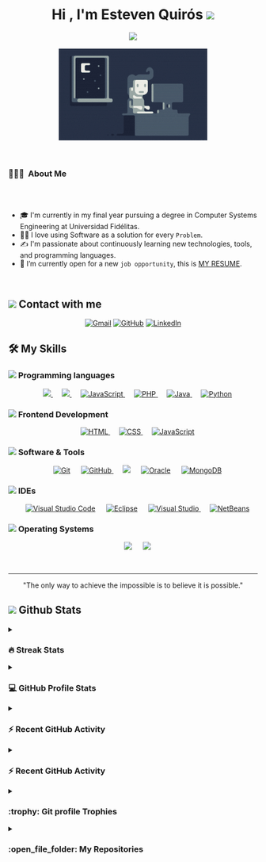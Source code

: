 <h1 align="center">Hi , I'm Esteven Quirós <img src="https://media.giphy.com/media/hvRJCLFzcasrR4ia7z/giphy.gif" width="35"></h1>
<p align="center">
<a href="https://github.com/DenverCoder1/readme-typing-svg">
  <img src="https://readme-typing-svg.herokuapp.com?font=Time+New+Roman&color=%23C8BE25&size=25&center=true&vCenter=true&width=600&height=100&lines=Systems+Engineering;Passionate+About+Technology;Always+Learning;Coding+Enthusiast" />
</a>

</p>
<p align="center">
  <img alt="Night Coding" src="https://raw.githubusercontent.com/AVS1508/AVS1508/master/assets/Night-Coding.gif" />
</p>

<br>

### 👨🏻‍💻 &nbsp;About Me
<br><br>
- 🎓&nbsp;I'm currently in my final year pursuing a degree in Computer Systems Engineering at Universidad Fidélitas.
- :technologist: I love using Software as a solution for every `Problem`.
- ✍️ I'm passionate about continuously learning new technologies, tools, and programming languages.
- :thinking: I’m currently open for a new `job opportunity`, this is [MY RESUME]().
<br>

## <picture> <img src="https://github.com/7oSkaaa/7oSkaaa/blob/main/Images/Connect-with-me.gif?raw=true" width="100px"> </picture> Contact with me
<p align="center">
	<a href="mailto:quirosestiven@gmail.com"><img img src="https://img.shields.io/badge/gmail-%23EA4335.svg?style=plastic&logo=gmail&logoColor=white" alt="Gmail"/></a>
	<a href="https://github.com/EstivenQR"><img src="https://img.shields.io/badge/github-%23181717.svg?style=plastic&logo=github&logoColor=white" alt="GitHub"/></a>
	<a href="https://www.linkedin.com/in/estiven-quiros-997295291/"><img src="https://img.shields.io/badge/linkedin-%230A66C2.svg?style=plastic&logo=linkedin&logoColor=white" alt="LinkedIn"/></a>
</p>

## 🛠️ My Skills

### <picture> <img src = "https://github.com/7oSkaaa/7oSkaaa/blob/main/Images/Programming_Languages.gif?raw=true" width = 50px>  </picture> Programming languages

<p align="center"> 
&emsp; 
<a href="https://learn.microsoft.com/en-us/dotnet/csharp/" target="_blank"> 
  <img src="https://img.shields.io/badge/C%23-%23239120.svg?style=plastic&logo=c-sharp&logoColor=white">
</a>	  
&emsp;
<a href="https://dotnet.microsoft.com/" target="_blank">
  <img src="https://img.shields.io/badge/.NET-%23512BD4.svg?style=plastic&logo=dotnet&logoColor=white">
</a>
  &emsp;
  <a href="https://developer.mozilla.org/en-US/docs/Web/JavaScript" target="_blank"> 
     <img alt="JavaScript" src="https://img.shields.io/badge/JavaScript%20-%23F7DF1E.svg?style=plastic&logo=javascript&logoColor=black">
   </a>
&emsp; 
<a href="https://www.php.net/" target="_blank"> 
  <img alt="PHP" src="https://img.shields.io/badge/PHP-%23777BB4.svg?style=plastic&logo=php&logoColor=white">
</a>
  &emsp;
  <a href="https://www.java.com" target="_blank"> 
    <img alt="Java" src="https://img.shields.io/badge/Java-%23007396.svg?style=plastic&logo=java&logoColor=white">
  </a>
  &emsp;
   <a href="https://www.python.org" target="_blank">
    <img alt="Python" src="https://img.shields.io/badge/Python%20-%2314354C.svg?style=plastic&logo=python&logoColor=white">
  </a>
</p>

### <picture> <img src = "https://github.com/7oSkaaa/7oSkaaa/blob/main/Images/Front_End.gif?raw=true" width = 50px>  </picture> Frontend Development
<p align="center"> 
  &emsp; 
  <a href="https://www.w3.org/html/" target="_blank"> 
   <img alt="HTML" src="https://img.shields.io/badge/HTML5%20-%23E34F26.svg?style=plastic&logo=html5&logoColor=white">
  </a>   
  &emsp;
  <a href="https://www.w3schools.com/css/" target="_blank">
    <img alt="CSS" src="https://img.shields.io/badge/CSS%20-%231572B6.svg?style=plastic&logo=css3&logoColor=white">
  </a> 
  &emsp;
  <a href="https://developer.mozilla.org/en-US/docs/Web/JavaScript" target="_blank"> 
     <img alt="JavaScript" src="https://img.shields.io/badge/JavaScript%20-%23F7DF1E.svg?style=plastic&logo=javascript&logoColor=black">
   </a>
</p>

 ### <picture> <img src = "https://github.com/7oSkaaa/7oSkaaa/blob/main/Images/Software_Tools.gif?raw=true" width = 50px>  </picture> Software & Tools
 
<p align="center">
  &emsp;
    <a href="#"><img alt="Git" src="https://img.shields.io/badge/Git%20-%23F05033.svg?style=plastic&logo=git&logoColor=white"></a>
    &emsp;
<a href="https://github.com/" target="_blank">
  <img alt="GitHub" src="https://img.shields.io/badge/GitHub-%2312100E.svg?style=plastic&logo=github&logoColor=white" />
</a>
    &emsp;
    <a href="#"><img src="https://img.shields.io/badge/mysql-%234479A1.svg?&style=plastic&logo=mysql&logoColor=white"/></a>
 &emsp;
 <a href="https://www.oracle.com/database/" target="_blank">
  <img alt="Oracle" src="https://img.shields.io/badge/Oracle-%23F80000.svg?style=plastic&logo=oracle&logoColor=white"/></a>
&emsp;
	<a href="https://www.mongodb.com/" target="_blank">
  <img alt="MongoDB" src="https://img.shields.io/badge/MongoDB-%2347A248.svg?style=plastic&logo=mongodb&logoColor=white"/>
</a>

</p>

 ### <picture> <img src = "https://github.com/7oSkaaa/7oSkaaa/blob/main/Images/IDEs.gif?raw=true" width = 50px>  </picture> IDEs
 
<p align="center">
  &emsp;
    <a href="#"><img alt="Visual Studio Code" src="https://img.shields.io/badge/Visual%20Studio%20Code-0078d7.svg?style=plastic&logo=visual-studio-code&logoColor=white"></a>
  &emsp;
    <a href="#"><img alt="Eclipse" src="https://img.shields.io/badge/eclipse%20ide-%232C2255.svg?&style=plastic&logo=eclipse%20ide&logoColor=white"/></a>
&emsp;
<a href="https://visualstudio.microsoft.com/" target="_blank">
  <img alt="Visual Studio" src="https://img.shields.io/badge/Visual%20Studio-%235C2D91.svg?style=plastic&logo=visual-studio&logoColor=white" />
</a>
&emsp;
<a href="https://netbeans.apache.org/" target="_blank">
  <img alt="NetBeans" src="https://img.shields.io/badge/NetBeans-%23007DC6.svg?style=plastic&logo=apachenetbeanside&logoColor=white" />
</a>
</p>

 ### <picture> <img src = "https://github.com/7oSkaaa/7oSkaaa/blob/main/Images/OS.gif?raw=true" width = 50px>  </picture> Operating Systems
 
<p align="center">
  &emsp;
    <a href="#"><img src="https://img.shields.io/badge/Ubuntu-E95420?style=plastic&logo=ubuntu&logoColor=white"></a>
  &emsp;
    <a href="#"><img src="https://img.shields.io/badge/Windows-0078D6?style=plastic&logo=windows&logoColor=white"></a>
</p>

<br> 

---

<p align="center">
 "The only way to achieve the impossible is to believe it is possible."
</p>



## <picture> <img src = "https://github.com/EstivenQR/EstivenQR/blob/main/Images/Statistics.gif?raw=true" width = 50px>  </picture> Github Stats

<details><summary><h3> 🔥 Streak Stats</h3></summary>

----	

<p align="center"><img src="https://github-readme-streak-stats.herokuapp.com/?user=7oSkaaa&theme=tokyonight_duo" alt="7oSkaaa" /></p>

</details>
  
<details><summary><h3>💻 GitHub Profile Stats</h3></summary>

----

<p align="center">
    <a href="https://github.com/anuraghazra/github-readme-stats">
	    <img alt="EstivenQR's Github Stats" src="https://github-readme-stats.vercel.app/api?username=EstivenQR&show_icons=true&count_private=true&locale=en&theme=tokyonight&layout=compact" height="230px"/></a>
	  <img src="https://github-readme-stats.vercel.app/api/top-langs?username=EstivenQR&langs_count=10&show_icons=true&locale=en&theme=tokyonight" alt="EstivenQR" height="230px"/>
<br/>

  <b>Note:</b> Top languages is only a metric of the languages my public code consists of and doesn't reflect experience or skill level.
  </p>
</details>

<details><summary><h3>⚡ Recent GitHub Activity</h3></summary>

----

[![EstivenQR's github activity graph](https://github-readme-activity-graph.cyclic.app/graph?username=EstivenQR&theme=github)](https://github.com/EstivenQR/github-readme-activity-graph)

 
</details>


<details><summary><h3>⚡ Recent GitHub Activity</h3></summary>

----
	
[![EstivenQR github activity graph](https://github-readme-activity-graph.cyclic.app/graph?username=EstivenQR&theme=github	)](https://github.com/EstivenQR/github-readme-activity-graph)

 
</details>

<details><summary> <h3> :trophy: Git profile Trophies </h3></summary>

----
	
[![@7oskaa's Holopin board](https://holopin.io/api/user/board?user=7oskaa)](https://holopin.io/@7oskaa)
	
</details>
	
<details><summary><h3> :open_file_folder: My Repositories </h3></summary>
<div>
  <p align="center">
    <a href="https://github.com/EstivenQR/Proyecto-Cafeteria.git">
      <img src="https://github-readme-stats.vercel.app/api/pin/?username=EstivenQR&repo=Proyecto-Cafeteria&theme=tokyonight" alt="GitHub Stats" />
    </a>
  </p>
</div>


----
	
<div>
  <p align="center">
</p>
</div>
</details>

</br></br>
	



